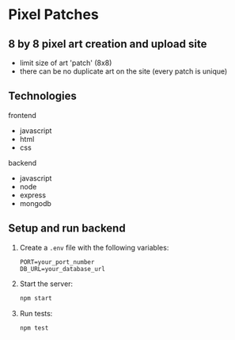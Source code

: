 # Pixel Patches

## 8 by 8 pixel art creation and upload site
- limit size of art 'patch' (8x8)
- there can be no duplicate art on the site (every patch is unique)

## Technologies
frontend
- javascript
- html
- css

backend
- javascript
- node 
- express
- mongodb

## Setup and run backend

1. Create a `.env` file with the following variables:
   ```
   PORT=your_port_number
   DB_URL=your_database_url
   ```

2. Start the server:
   ```bash
   npm start
   ```

3. Run tests:
   ```bash
   npm test
   ```
